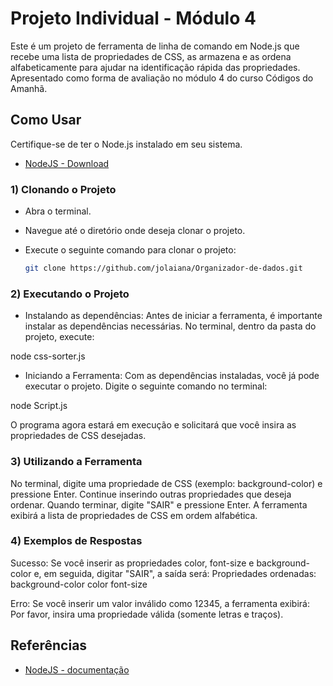 # Projeto Individual - Módulo 4

Este é um projeto de ferramenta de linha de comando em Node.js que recebe uma lista de propriedades de CSS, as armazena e as ordena alfabeticamente para ajudar na identificação rápida das propriedades. Apresentado como forma de avaliação no módulo 4 do curso Códigos do Amanhã. 

## Como Usar
Certifique-se de ter o Node.js instalado em seu sistema.
- [NodeJS - Download](https://nodejs.org/pt-br/download)

### 1) Clonando o Projeto 
- Abra o terminal.
- Navegue até o diretório onde deseja clonar o projeto.
- Execute o seguinte comando para clonar o projeto:

   ```bash
   git clone https://github.com/jolaiana/Organizador-de-dados.git

### 2) Executando o Projeto
- Instalando as dependências:
Antes de iniciar a ferramenta, é importante instalar as dependências necessárias. No terminal, dentro da pasta do projeto, execute:

 node css-sorter.js

- Iniciando a Ferramenta:
Com as dependências instaladas, você já pode executar o projeto. Digite o seguinte comando no terminal:

 node Script.js

O programa agora estará em execução e solicitará que você insira as propriedades de CSS desejadas.

### 3) Utilizando a Ferramenta
No terminal, digite uma propriedade de CSS (exemplo: background-color) e pressione Enter.
Continue inserindo outras propriedades que deseja ordenar.
Quando terminar, digite "SAIR" e pressione Enter.
A ferramenta exibirá a lista de propriedades de CSS em ordem alfabética.

### 4) Exemplos de Respostas
Sucesso:
Se você inserir as propriedades color, font-size e background-color e, em seguida, digitar "SAIR", a saída será:
Propriedades ordenadas:
background-color
color
font-size

Erro:
Se você inserir um valor inválido como 12345, a ferramenta exibirá:
Por favor, insira uma propriedade válida (somente letras e traços).

## Referências 
  - [NodeJS - documentação](https://nodejs.org/en/docs)
